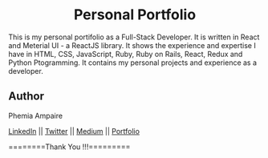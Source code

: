 <h1 align="center">Personal Portfolio</h1>
This is my personal portifolio as a Full-Stack Developer. It is written in React and Meterial UI - a ReactJS library. It shows the experience and expertise I have in HTML, CSS, JavaScript, Ruby, Ruby on Rails, React, Redux and Python Ptogramming. It contains my personal projects and experience as a developer.


## Author
 Phemia Ampaire
 
 
[LinkedIn](https://linkedin.com/in/phemia) || [Twitter](https://www.twitter.com/ampaphem) || [Medium](https://medium.com/@femayapr) || [Portfolio](https://phemia-ampaire.netlify.app/)

========Thank You !!!=========

